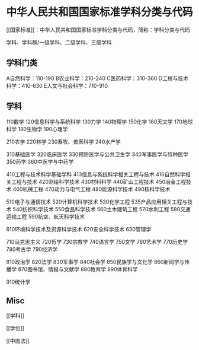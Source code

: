 # 中华人民共和国国家标准学科分类与代码

[[国家标准]]：中华人民共和国国家标准学科分类与代码，简称：学科分类与代码

学科、学科群/一级学科、二级学科、三级学科

## 学科门类

A自然科学：110-190
B农业科学：210-240
C医药科学：310-360
D工程与技术科学：410-630
E人文与社会科学：710-910



## 学科

110数学
120信息科学与系统科学
130力学
140物理学
150化学
160天文学
170地球科学
180生物学
190心理学

210农学
220林学
230畜牧、兽医科学
240水产学

310基础医学
320临床医学
330预防医学与公共卫生学
340军事医学与特种医学
350药学
360中医学与中药学

410工程与技术科学基础学科
413信息与系统科学相关工程与技术
416自然科学相关工程与技术
420测绘科学技术
430材料科学
440矿山工程技术
450冶金工程技术
460机械工程
470动力与电气工程
480能源科学技术
490核科学技术

510电子与通信技术
520计算机科学技术
530化学工程
535产品应用相关工程与技术
540纺织科学技术
550食品科学技术
560土木建筑工程
570水利工程
580交通运输工程
590航空、航天科学技术

610环境科学技术及资源科学技术
620安全科学技术
630管理学

710马克思主义
720哲学
730宗教学
740语言学
750文学
760艺术学
770历史学
780考古学
790经济学

810政治学
820法学
830军事学
840社会学
850民族学与文化学
860新闻学与传播学
870图书馆、情报与文献学
880教育学
890体育科学

910统计学



## Misc

[[学科]]

[[学位]]

[[中图法]]
